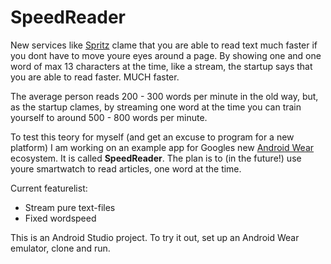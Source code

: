 SpeedReader
===========
New services like [Spritz](http://www.spritzinc.com/) clame that you are able to read text much faster if you dont have to move
youre eyes around a page. By showing one and one word of max 13 characters at the time, like a stream, the startup says that you are able to read
faster. MUCH faster. 

The average person reads 200 - 300 words per minute in the old way, but, as the startup clames, by streaming one word at the time
you can train yourself to around 500 - 800 words per minute.

To test this teory for myself (and get an excuse to program for a new platform) I am working on an example app for Googles new [Android
Wear](https://developer.android.com/wear/index.html) ecosystem. It is called **SpeedReader**. The plan is to (in the future!) use
youre smartwatch to read articles, one word at the time.

Current featurelist: 

- Stream pure text-files
- Fixed wordspeed

This is an Android Studio project. To try it out, set up an Android Wear emulator, clone and run.
